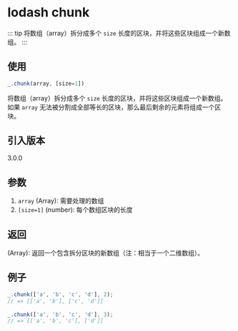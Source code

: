 # lodash chunk

::: tip
将数组（array）拆分成多个 `size` 长度的区块，并将这些区块组成一个新数组。
:::

## 使用

```javascript
_.chunk(array, [size=1])
```

将数组（array）拆分成多个 `size` 长度的区块，并将这些区块组成一个新数组。 如果 `array` 无法被分割成全部等长的区块，那么最后剩余的元素将组成一个区块。

## 引入版本

3.0.0

## 参数

1. `array` (Array): 需要处理的数组
2. `[size=1]` (number): 每个数组区块的长度

## 返回

(Array): 返回一个包含拆分区块的新数组（注：相当于一个二维数组）。

## 例子

```javascript
_.chunk(['a', 'b', 'c', 'd'], 2);
// => [['a', 'b'], ['c', 'd']]
 
_.chunk(['a', 'b', 'c', 'd'], 3);
// => [['a', 'b', 'c'], ['d']]
```
